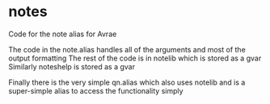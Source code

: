 # notes
Code for the note alias for Avrae

The code in the note.alias handles all of the arguments and most of the output formatting
The rest of the code is in notelib which is stored as a gvar
Similarly noteshelp is stored as a gvar

Finally there is the very simple qn.alias which also uses notelib and is a super-simple alias to access the functionality simply
